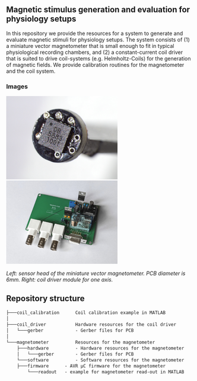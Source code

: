 ## Magnetic stimulus generation and evaluation for physiology setups

In this repository we provide the resources for a system to generate and evaluate magnetic stimuli for physiology setups. The system consists of (1) a miniature vector magnetometer that is small enough to fit in typical physiological recording chambers, and (2) a constant-current coil driver that is suited to drive coil-systems (e.g. Helmholtz-Coils) for the generation of magnetic fields. We provide calibration routines for the magnetometer and the coil system.

### Images

<img src="https://github.com/mtahlers/magStim/blob/main/img/sensorHead.jpg" width="300">
<img src="https://github.com/mtahlers/magStim/blob/main/img/coilDriver.jpg" width="300">

_Left: sensor head of the miniature vector magnetometer. PCB diameter is 6mm. Right: coil driver module for one axis._


## Repository structure

```
├───coil_calibration      Coil calibration example in MATLAB
│
├───coil_driver           Hardware resources for the coil driver
│   └───gerber            - Gerber files for PCB
│
└───magnetometer          Resources for the magnetometer
    ├───hardware          - Hardware resources for the magnetometer
    │   └───gerber        - Gerber files for PCB
    └───software          - Software resources for the magnetometer
 	├───firmware      - AVR µC firmware for the magnetometer
        └───readout	  - example for magnetometer read-out in MATLAB 
```

